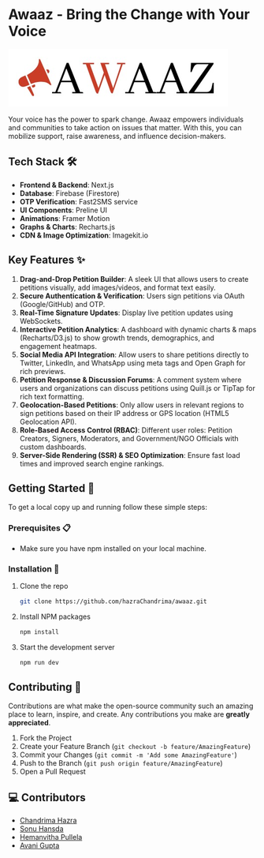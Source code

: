 # Awaaz - Bring the Change with Your Voice

![Awaaz Logo](./public/assets/logo.jpeg)

Your voice has the power to spark change. Awaaz empowers individuals and communities to take action on issues that matter. With this, you can mobilize support, raise awareness, and influence decision-makers.

## Tech Stack 🛠️

- **Frontend & Backend**: Next.js
- **Database**: Firebase (Firestore)
- **OTP Verification**: Fast2SMS service
- **UI Components**: Preline UI
- **Animations**: Framer Motion
- **Graphs & Charts**: Recharts.js
- **CDN & Image Optimization**: Imagekit.io

## Key Features ✨

1. **Drag-and-Drop Petition Builder**: A sleek UI that allows users to create petitions visually, add images/videos, and format text easily.
2. **Secure Authentication & Verification**: Users sign petitions via OAuth (Google/GitHub) and OTP.
3. **Real-Time Signature Updates**: Display live petition updates using WebSockets.
4. **Interactive Petition Analytics**: A dashboard with dynamic charts & maps (Recharts/D3.js) to show growth trends, demographics, and engagement heatmaps.
5. **Social Media API Integration**: Allow users to share petitions directly to Twitter, LinkedIn, and WhatsApp using meta tags and Open Graph for rich previews.
6. **Petition Response & Discussion Forums**: A comment system where users and organizations can discuss petitions using Quill.js or TipTap for rich text formatting.
7. **Geolocation-Based Petitions**: Only allow users in relevant regions to sign petitions based on their IP address or GPS location (HTML5 Geolocation API).
8. **Role-Based Access Control (RBAC)**: Different user roles: Petition Creators, Signers, Moderators, and Government/NGO Officials with custom dashboards.
9. **Server-Side Rendering (SSR) & SEO Optimization**: Ensure fast load times and improved search engine rankings.


## Getting Started 🚀

To get a local copy up and running follow these simple steps:

### Prerequisites 📋

- Make sure you have npm installed on your local machine.

### Installation 🔧

1. Clone the repo
   ```sh
   git clone https://github.com/hazraChandrima/awaaz.git
   ```
2. Install NPM packages
   ```sh
   npm install
   ```
3. Start the development server
   ```sh
   npm run dev
   ```


## Contributing 🤝

Contributions are what make the open-source community such an amazing place to learn, inspire, and create. Any contributions you make are **greatly appreciated**.

1. Fork the Project
2. Create your Feature Branch (`git checkout -b feature/AmazingFeature`)
3. Commit your Changes (`git commit -m 'Add some AmazingFeature'`)
4. Push to the Branch (`git push origin feature/AmazingFeature`)
5. Open a Pull Request


## 💻 Contributors

- [Chandrima Hazra](https://github.com/hazraChandrima)
- [Sonu Hansda](https://github.com/Sonu-Hansda)
- [Hemanvitha Pullela](https://github.com/hemanvithapullela0456)
- [Avani Gupta](https://github.com/guptaavani111)

